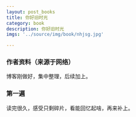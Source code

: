 ```yaml
---
layout: post_books
title: 你好旧时光
category: book
description: 你好旧时光
imgs: '../source/img/book/nhjsg.jpg'

---
```

### 作者资料（来源于网络）

博客刚做好，集中整理，后续加上。

### 第一遍

读完很久，感受只剩碎片，看能回忆起啥，再来补上。
 